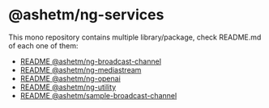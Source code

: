 # @ashetm/ng-services

This mono repository contains multiple library/package, check README.md of each one of them: 

* [README @ashetm/ng-broadcast-channel](https://github.com/AsheTM/ng-services/blob/main/projects/broadcast-channel/README.md)
* [README @ashetm/ng-mediastream](https://github.com/AsheTM/ng-services/blob/main/projects/mediastream/README.md)
* [README @ashetm/ng-openai](https://github.com/AsheTM/ng-services/blob/release/%40ashetm/openai/projects/main/README.md)
* [README @ashetm/ng-utility](https://github.com/AsheTM/ng-services/blob/main/projects/utility/README.md)
* [README @ashetm/sample-broadcast-channel](https://github.com/AsheTM/ng-services/blob/main/projects/sample-broadcast-channel)

<!-- ### LOOKING FOR MAINTAINER. PLEASE PING [@voronianski](https://twitter.com/voronianski)! -->

<!-- [![build status](http://img.shields.io/travis/likeastore/ngDialog.svg)](https://travis-ci.org/likeastore/ngDialog) -->
<!-- [![npm version](http://badge.fury.io/js/ng-dialog.svg)](http://badge.fury.io/js/ng-dialog) -->
<!-- [![github tag](https://img.shields.io/github/tag/likeastore/ngDialog.svg)](https://github.com/likeastore/ngDialog/tags) -->
<!-- [![Download Count](https://img.shields.io/npm/dm/ng-dialog.svg)](http://www.npmjs.com/package/ng-dialog) -->
<!-- [![Code Climate](https://codeclimate.com/github/likeastore/ngDialog/badges/gpa.svg)](https://codeclimate.com/github/likeastore/ngDialog) -->

<!-- ### [Demo](http://likeastore.github.io/ngDialog) -->

